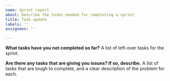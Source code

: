 ```yaml
---
name: Sprint report
about: Describe the tasks needed for completing a sprint
title: Task update
labels: ''
assignees: ''

---
```


**What tasks have you not completed so far?**
A list of left-over tasks for the sprint.

**Are there any tasks that are giving you issues? If so, describe.**
A list of tasks that are tough to complete, and a clear description of the problem for each.
